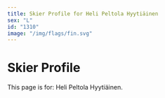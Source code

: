 ```yaml
---
title: Skier Profile for Heli Peltola Hyytiäinen
sex: "L"
id: "1310"
image: "/img/flags/fin.svg" 
---
```


# Skier Profile

This page is for: Heli Peltola Hyytiäinen.
    